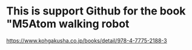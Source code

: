 # This is support Github for the book "M5Atom walking robot

https://www.kohgakusha.co.jp/books/detail/978-4-7775-2188-3
